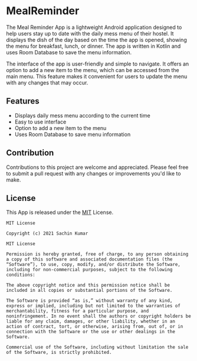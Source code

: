 # MealReminder

The Meal Reminder App is a lightweight Android application designed to help users stay up to date with the daily mess menu of their hostel. It displays the dish of the day based on the time the app is opened, showing the menu for breakfast, lunch, or dinner. The app is written in Kotlin and uses Room Database to save the menu information.

The interface of the app is user-friendly and simple to navigate. It offers an option to add a new item to the menu, which can be accessed from the main menu. This feature makes it convenient for users to update the menu with any changes that may occur.


## Features

- Displays daily mess menu according to the current time
- Easy to use interface
- Option to add a new item to the menu
- Uses Room Database to save menu information


## Contribution

Contributions to this project are welcome and appreciated. Please feel free to submit a pull request with any changes or improvements you'd like to make.


## License

This App is released under the [MIT](LICENSE) License.

```
MIT License

Copyright (c) 2021 Sachin Kumar

MIT License

Permission is hereby granted, free of charge, to any person obtaining a copy of this software and associated documentation files (the “Software”), to use, copy, modify, and/or distribute the Software, including for non-commercial purposes, subject to the following conditions:

The above copyright notice and this permission notice shall be included in all copies or substantial portions of the Software.

The Software is provided “as is,” without warranty of any kind, express or implied, including but not limited to the warranties of merchantability, fitness for a particular purpose, and noninfringement. In no event shall the authors or copyright holders be liable for any claim, damages, or other liability, whether in an action of contract, tort, or otherwise, arising from, out of, or in connection with the Software or the use or other dealings in the Software.

Commercial use of the Software, including without limitation the sale of the Software, is strictly prohibited.
```
